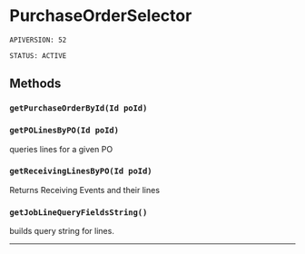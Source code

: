 # PurchaseOrderSelector

`APIVERSION: 52`

`STATUS: ACTIVE`
## Methods
### `getPurchaseOrderById(Id poId)`
### `getPOLinesByPO(Id poId)`

queries lines for a given PO

### `getReceivingLinesByPO(Id poId)`

Returns Receiving Events and their lines

### `getJobLineQueryFieldsString()`

builds query string for lines.

---
